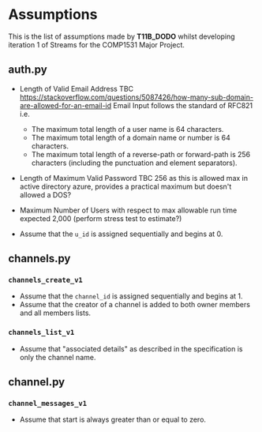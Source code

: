 # Assumptions

This is the list of assumptions made by **T11B_DODO** whilst developing iteration 1 of Streams for the COMP1531 Major Project.

## auth.py

* Length of Valid Email Address TBC  https://stackoverflow.com/questions/5087426/how-many-sub-domain-are-allowed-for-an-email-id
Email Input follows the standard of RFC821 i.e.
  * The maximum total length of a user name is 64 characters.
  * The maximum total length of a domain name or number is 64 characters.
  * The maximum total length of a reverse-path or forward-path is 256 characters (including the punctuation and element separators).

* Length of Maximum Valid Password TBC 256 as this is allowed max in active directory azure, provides a practical maximum but doesn't allowed a DOS?

* Maximum Number of Users with respect to max allowable run time expected 2,000 (perform stress test to estimate?)
* Assume that the `u_id` is assigned sequentially and begins at 0.

## channels.py

### `channels_create_v1`

* Assume that the `channel_id` is assigned sequentially and begins at 1.
* Assume that the creator of a channel is added to both owner members and all members lists.

### `channels_list_v1`

* Assume that "associated details" as described in the specification is only the channel name.

## channel.py

### `channel_messages_v1`

* Assume that start is always greater than or equal to zero.